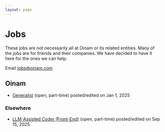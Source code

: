 ```yaml
---
layout: page
---
```


# Jobs

These jobs are not necessarily all at Oinam or its related entities. Many of the jobs are for friends and their companies. We have decided to have it here for the ones we can help.

Email [jobs@oinam.com](mailto:jobs@oinam.com)

## Oinam

- [Generalist](/jobs/generalist/) (open, part-time) posted/edited on Jan 1, 2025

### Elsewhere

- [LLM-Assisted Coder (Front-End)](/jobs/llm-assisted-coder-front-end/) (open, part-time) posted/edited on Sep 15, 2025
